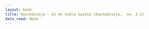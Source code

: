 ```yaml
---
layout: book
title: Kaznodzieja - Aż do końca świata (Kaznodzieja,  no. 2.1)
date_read: None
---
```

